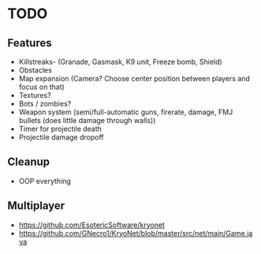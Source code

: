 # TODO

## Features

- Killstreaks- (Granade, Gasmask, K9 unit, Freeze bomb, Shield)
- Obstacles
- Map expansion (Camera? Choose center position between players and focus on that)
- Textures?
- Bots / zombies?
- Weapon system (semi/full-automatic guns, firerate, damage, FMJ bullets (does little damage through walls))
- Timer for projectile death
- Projectile damage dropoff

## Cleanup

- OOP everything

## Multiplayer

- https://github.com/EsotericSoftware/kryonet
- https://github.com/GNecro1/KryoNet/blob/master/src/net/main/Game.java